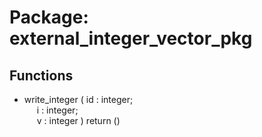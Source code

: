 # Package: external_integer_vector_pkg

## Functions
- write_integer <font id="function_arguments">( id : integer;<br><span style="padding-left:20px"> i  : integer;<br><span style="padding-left:20px"> v  : integer ) </font> <font id="function_return">return ()</font>
